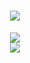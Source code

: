 <h1 align="center"> <a href="https://sunguoqi.com/"> 
  <img src="https://readme-typing-svg.herokuapp.com/?lines=欢迎访问YuCheung的主页!&center=true&size=27"> 
</a> 
</h1>

<div align="center"> 
  <img src="https://metrics.lecoq.io/CheungRain?template=classic&config.timezone=Asia%2FShanghai"> 
</div>

<div align="center"> 
  <img src="https://github-readme-stats.vercel.app/api/top-langs/?username=CheungRain&hide_title=true&hide_border=true&layout=compact&langs_count=6&text_color=000&icon_color=fff&bg_color=0,52fa5a,4dfcff,c64dff&theme=graywhite" /> 
</div>
